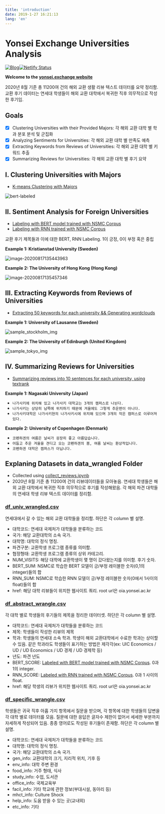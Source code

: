 ```yaml
---
title: 'introduction'
date: 2019-1-27 16:21:13
lang: 'en'
---
```


# Yonsei Exchange Universities Analysis

[![Blog](https://img.shields.io/badge/%F0%9F%9A%80Website-yonsei.exchange-blueviolet?style=for-the-badge&link=https://yonsei-exchange.netlify.app/)](https://yonsei-exchange.netlify.app/)[![Netlify Status](https://api.netlify.com/api/v1/badges/c2c235f1-dbde-4a20-a5df-48b183c98f9b/deploy-status)](https://app.netlify.com/sites/frosty-almeida-dbdee0/deploys)

**Welcome to the [yonsei.exchange website](https://yonsei-exchange.netlify.app/)**

2020년 8월 기준 총 11200여 건의 해외 교환 생활 리뷰 텍스트 데이터를 요약 정리함. 교환 후기 데이터는 연세대 학생들이 해외 교환 대학에서 복귀한 직후 의무적으로 작성한 후기임. 


## Goals

- [x] Clustering Universities with their Provided Majors: 각 해외 교환 대학 별 학과 분포 분석 및 군집화
- [x] Analyzing Sentiments for Universities: 각 해외 교환 대학 별 만족도 예측
- [x] Extracting Keywords from Reviews of Universities: 각 해외 교환 대학 별 키워드 추출 
- [x] Summarizing Reviews for Universities: 각 해외 교환 대학 별 후기 요약

## I. Clustering Universities with Majors

* [K-means Clustering with Majors](http://nbviewer.jupyter.org/github/snoop2head/yonsei-exchange-program/blob/master/cluster_departments_Kmeans.ipynb)

![bert-labeled](./images/k-means.png)

## II. Sentiment Analysis for Foreign Universities

* [Labeling with BERT model trained with NSMC Corpus](http://nbviewer.jupyter.org/github/snoop2head/yonsei-exchange-program/blob/master/analyze_BERT_nsmc.ipynb)
* [Labeling with RNN trained with NSMC Corpus](http://nbviewer.jupyter.org/github/snoop2head/yonsei-exchange-program/blob/master/analyze_RNN.ipynb)

교환 후기 제목들과 이에 대한 BERT, RNN Labeling. 1이 긍정, 0이 부정 혹은 중립

**Example 1: Kristianstad University (Sweden)**

![image-20200817135443963](./images/image-20200817135443963.png)

**Example 2: The University of Hong Kong (Hong Kong)**

![image-20200817135457346](./images/image-20200817135457346.png)

## III. Extracting Keywords from Reviews of Universities

* [Extracting 50 keywords for each university && Generating wordclouds](http://nbviewer.jupyter.org/github/snoop2head/yonsei-exchange-program/blob/master/extract_keyword_term_frequency.ipynb)

**Example 1: University of Lausanne (Sweden)**

![sample_stockholm_img](./images/CH000004_gen_info_okt.png)

**Example 2: The University of Edinburgh (United Kingdom)**

![sample_tokyo_img](./images/sample_wordcloud_edinburgh.png)

## IV. Summarizing Reviews for Universities

* [Summarizing reviews into 10 sentences for each university, using textrank](http://nbviewer.jupyter.org/github/snoop2head/yonsei-exchange-program/blob/master/summarize_textrank.ipynb)

**Example 1: Nagasaki University (Japan)**

* `나가사키에 위치해 있고 나가사키 대학교는 3개의 캠퍼스로 나뉜다. `
* `나가사키는 상당히 남쪽에 위치하기 때문에 겨울에도 그렇게 추운편이 아니다. `
* `나가사키대학은 나가사키현의 나가사키시에 위치해 있으며 3개의 작은 캠퍼스로 이루어져 있다. `

**Example 2: University of Copenhagen (Denmark)**

* `코펜하겐의 여름은 날씨가 굉장히 좋고 아름답습니다. `
* `어둡고 추운 겨울을 견디고 오는 코펜하겐의 봄, 여름 날씨는 환상적입니다. `
* `코펜하겐 대학은 캠퍼스가 아닙니다.`

## Explaning Datasets in data_wrangled Folder

* Collected using [collect_reviews.ipynb](http://nbviewer.jupyter.org/github/snoop2head/yonsei-exchange-program/blob/master/collect_reviews.ipynb)
* 2020년 8월 기준 총 11200여 건의 리뷰데이터들을 모아놓음. 연세대 학생들은 해외 교환 대학에서 복귀한 직후 의무적으로 후기를 작성해왔음. 각 해외 파견 대학들의 연세대 학생 리뷰 텍스트 데이터를 정리함. 

### [df_univ_wrangled.csv](./data_wrangled/df_univ_wrangled.csv)

연세대에서 갈 수 있는 해외 교환 대학들을 정리함. 하단은 각 column 별 설명.

* 대학코드: 연세대 국제처가 대학들을 분류하는 코드
* 국가: 해당 교환대학의 소속 국가.
* 대학명: 대학의 정식 명칭.
* 파견구분: 교환학생 프로그램 종류를 의미함.
* 협정형태: 교환학생 프로그램 종류의 상위 카테고리.
* NUM_VISITS: 해당 대학에 교환학생이 몇 명이 갔다왔는지를 의미함. 후기 숫자.
* BERT_SUM: NSMC로 학습한 BERT 모델이 긍/부정 레이블한 숫자(0,1의 integer)들의 합
* RNN_SUM: NSMC로 학습한 RNN 모델이 긍/부정 레이블한 숫자(0에서 1사이의 float)들의 합
* href: 해당 대학 리뷰들이 위치한 웹사이트 쿼리. root url은 oia.yonsei.ac.kr

### [df_abstract_wrangle.csv](./data_wrangled/df_abstract_wrangle.csv)

각 대학 별로 학생들의 후기들의 제목을 정리한 데이터셋. 하단은 각 column 별 설명.

* 대학코드: 연세대 국제처가 대학들을 분류하는 코드
* 제목: 학생들이 작성한 리뷰의 제목
* 학과: 학생들의 연세대 소속 학과. 학생이 해외 교환대학에서 수료한 학과는 상이할 수 있음. 같은 학과라도 학생들이 표기하는 방법은 제각각(ex: UIC Economics / UD / UD Economics / UD 경제 / UD 경제학 등)
* 년도: 파견 년도
* BERT_SCORE: [Labeled with BERT model trained with NSMC Corpus](http://nbviewer.jupyter.org/github/snoop2head/yonsei-exchange-program/blob/master/analyze_BERT_nsmc.ipynb). 0과 1의 integer.
* RNN_SCORE: [Labeled with RNN trained with NSMC Corpus](http://nbviewer.jupyter.org/github/snoop2head/yonsei-exchange-program/blob/master/analyze_RNN.ipynb). 0과 1 사이의 float.
* href: 해당 학생의 리뷰가 위치한 웹사이트 쿼리. root url은 oia.yonsei.ac.kr

### [df_specific_wrangle.csv](./data_wrangled/df_specific_wrangle.csv)

학생들은 귀국 직후 아홉 가지 항목에서 질문을 받으며, 각 항목에 대한 학생들의 답변을 각 대학 별로 데이터를 모음. 질문에 대한 응답은 글자수 제한이 없어서 세세한 부분까지 자세하게 작성되어 있음. 종종 영어로도 작성된 후기들이 존재함. 하단은 각 column 별 설명.

* 대학코드: 연세대 국제처가 대학들을 분류하는 코드
* 대학명: 대학의 정식 명칭.
* 국가: 해당 교환대학의 소속 국가.
* gen_info: 교환대학의 크기, 지리적 위치, 기후 등
* env_info: 대학 주변 환경
* food_info: 거주 형태, 식사
* study_info: 수업, 도서관
* office_info: 국제교육부
* facil_info: 기타 학교에 관한 정보(부대시설, 동아리 등)
* mhct_info: Culture Shock
* help_info: 도움 받을 수 있는 곳(교내외)
* etc_info: 기타
